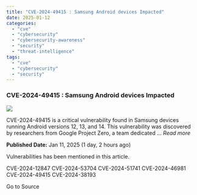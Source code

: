 ```yaml
---
title: "CVE-2024-49415 : Samsung Android devices Impacted"
date: 2025-01-12
categories: 
  - "cve"
  - "cybersecurity"
  - "cybersecurity-awareness"
  - "security"
  - "threat-intelligence"
tags: 
  - "cve"
  - "cybersecurity"
  - "security"
---
```


### CVE-2024-49415 : Samsung Android devices Impacted

![](https://upload.cvefeed.io/news/23618/thumbnail.jpg)

CVE-2024-49415 is a critical vulnerability found in Samsung devices running Android versions 12, 13, and 14. This vulnerability was discovered by researchers from Google Project Zero, a team dedicated ... _Read more_

**Published Date:** Jan 11, 2025 (1 day, 2 hours ago)

Vulnerabilities has been mentioned in this article.

CVE-2024-12847 CVE-2024-53704 CVE-2024-51741 CVE-2024-46981 CVE-2024-49415 CVE-2024-38193

Go to Source
